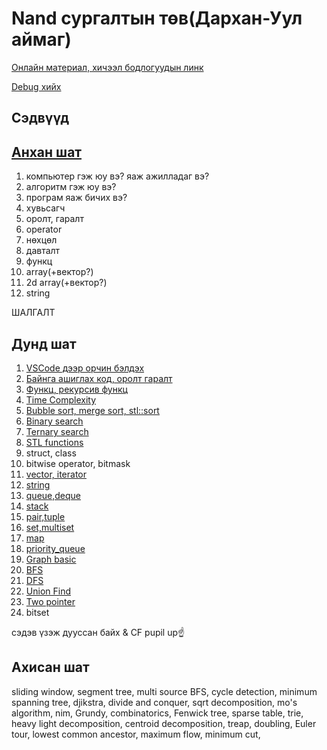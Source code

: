﻿# Nand сургалтын төв(Дархан-Уул аймаг)

[Онлайн материал, хичээл бодлогуудын линк](online_materials.md)

[Debug хийх](debug.md)

## Сэдвүүд

## [Анхан шат](https://github.com/Sumya99/Clang)
1. компьютер гэж юу вэ? яаж ажилладаг вэ? 
2. алгоритм гэж юу вэ?
3. програм яаж бичих вэ? 
4. хувьсагч
5. оролт, гаралт
6. operator
7. нөхцөл 
8. давталт
9. функц
10. array(+вектор?)
11. 2d array(+вектор?)
12. string

ШАЛГАЛТ
## Дунд шат
1. [VSCode дээр орчин бэлдэх](vscode_environment.md)
2. [Байнга ашиглах код, оролт гаралт](basic.md)
3. [Функц, рекурсив функц](function.md)
4. [Time Complexity](time_complexity.md)
5. [Bubble sort, merge sort, stl::sort](sort.md)
6. [Binary search](binary_search.md)
7. [Ternary search](ternary_search.md)
8. [STL functions](stl_functions.md)
9. struct, class
10. bitwise operator, bitmask
11. [vector, iterator](vector.md)
12. [string](string.md)
13. [queue,deque](queue.md)
14. [stack](stack.md)
15. [pair,tuple](pair_tuple.md)
16. [set,multiset](set.md)
17. [map](map.md)
18. [priority_queue](priority_queue.md)
19. [Graph basic](graph_basic.md)
20. [BFS](bfs.md)
21. [DFS](dfs.md)
22. [Union Find](unionFindTree.md)
23. [Two pointer](two_pointer.md)
24. bitset


сэдэв үзэж дууссан байх & CF pupil up☝️

## Ахисан шат
sliding window,
segment tree,
multi source BFS,
cycle detection,
minimum spanning tree,
djikstra,
divide and conquer,
sqrt decomposition, mo's algorithm,
nim, Grundy,
combinatorics,
Fenwick tree,
sparse table,
trie,
heavy light decomposition,
centroid decomposition,
treap,
doubling,
Euler tour,
lowest common ancestor,
maximum flow, minimum cut,
